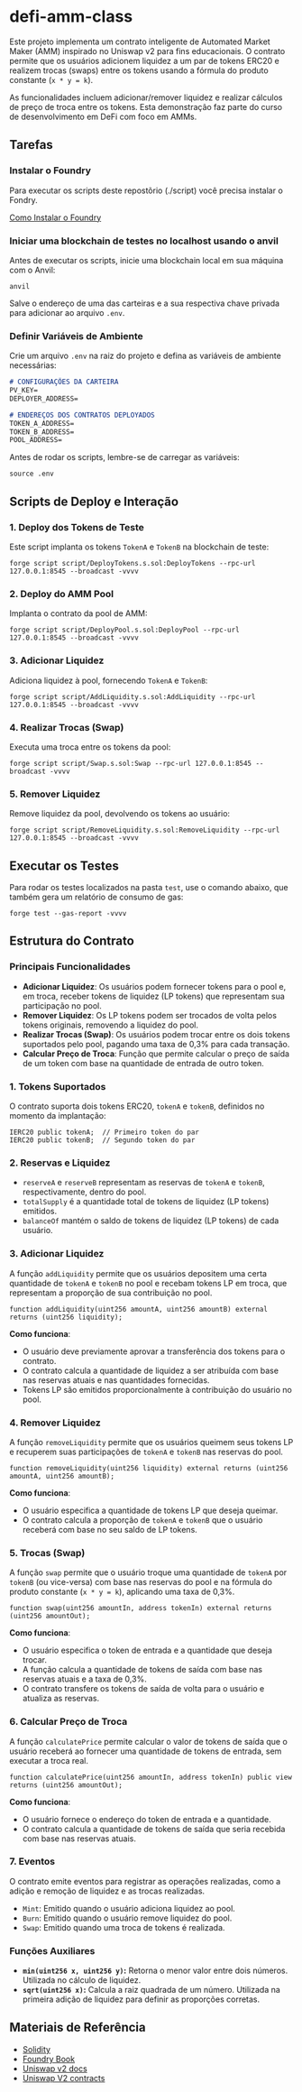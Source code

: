 # defi-amm-class

Este projeto implementa um contrato inteligente de Automated Market Maker (AMM) inspirado no Uniswap v2 para fins educacionais. O contrato permite que os usuários adicionem liquidez a um par de tokens ERC20 e realizem trocas (swaps) entre os tokens usando a fórmula do produto constante (`x * y = k`). 

As funcionalidades incluem adicionar/remover liquidez e realizar cálculos de preço de troca entre os tokens. Esta demonstração faz parte do curso de desenvolvimento em DeFi com foco em AMMs.


## Tarefas

### Instalar o Foundry

Para executar os scripts deste repostõrio (./script) você precisa instalar o Fondry.

[Como Instalar o Foundry](https://book.getfoundry.sh/getting-started/installation)

### Iniciar uma blockchain de testes no localhost usando o anvil

Antes de executar os scripts, inicie uma blockchain local em sua máquina com o Anvil:

```shell
anvil
```

Salve o endereço de uma das carteiras e a sua respectiva chave privada para adicionar ao arquivo `.env`.

### Definir Variáveis de Ambiente

Crie um arquivo `.env` na raiz do projeto e defina as variáveis de ambiente necessárias:

```md
# CONFIGURAÇÕES DA CARTEIRA
PV_KEY=
DEPLOYER_ADDRESS=

# ENDEREÇOS DOS CONTRATOS DEPLOYADOS
TOKEN_A_ADDRESS=
TOKEN_B_ADDRESS=
POOL_ADDRESS=
```

Antes de rodar os scripts, lembre-se de carregar as variáveis:

```shell
source .env
```

## Scripts de Deploy e Interação

### 1. Deploy dos Tokens de Teste

Este script implanta os tokens `TokenA` e `TokenB` na blockchain de teste:

```shell
forge script script/DeployTokens.s.sol:DeployTokens --rpc-url 127.0.0.1:8545 --broadcast -vvvv
```

### 2. Deploy do AMM Pool

Implanta o contrato da pool de AMM:

```shell
forge script script/DeployPool.s.sol:DeployPool --rpc-url 127.0.0.1:8545 --broadcast -vvvv
```

### 3. Adicionar Liquidez

Adiciona liquidez à pool, fornecendo `TokenA` e `TokenB`:

```shell
forge script script/AddLiquidity.s.sol:AddLiquidity --rpc-url 127.0.0.1:8545 --broadcast -vvvv
```

### 4. Realizar Trocas (Swap)

Executa uma troca entre os tokens da pool:

```shell
forge script script/Swap.s.sol:Swap --rpc-url 127.0.0.1:8545 --broadcast -vvvv
```

### 5. Remover Liquidez

Remove liquidez da pool, devolvendo os tokens ao usuário:

```shell
forge script script/RemoveLiquidity.s.sol:RemoveLiquidity --rpc-url 127.0.0.1:8545 --broadcast -vvvv
```

## Executar os Testes

Para rodar os testes localizados na pasta `test`, use o comando abaixo, que também gera um relatório de consumo de gas:

```shell
forge test --gas-report -vvvv
```

## Estrutura do Contrato

### Principais Funcionalidades

- **Adicionar Liquidez**: Os usuários podem fornecer tokens para o pool e, em troca, receber tokens de liquidez (LP tokens) que representam sua participação no pool.
- **Remover Liquidez**: Os LP tokens podem ser trocados de volta pelos tokens originais, removendo a liquidez do pool.
- **Realizar Trocas (Swap)**: Os usuários podem trocar entre os dois tokens suportados pelo pool, pagando uma taxa de 0,3% para cada transação.
- **Calcular Preço de Troca**: Função que permite calcular o preço de saída de um token com base na quantidade de entrada de outro token.

### 1. **Tokens Suportados**

O contrato suporta dois tokens ERC20, `tokenA` e `tokenB`, definidos no momento da implantação:

```solidity
IERC20 public tokenA;  // Primeiro token do par
IERC20 public tokenB;  // Segundo token do par
```

### 2. **Reservas e Liquidez**

- `reserveA` e `reserveB` representam as reservas de `tokenA` e `tokenB`, respectivamente, dentro do pool.
- `totalSupply` é a quantidade total de tokens de liquidez (LP tokens) emitidos.
- `balanceOf` mantém o saldo de tokens de liquidez (LP tokens) de cada usuário.

### 3. **Adicionar Liquidez**

A função `addLiquidity` permite que os usuários depositem uma certa quantidade de `tokenA` e `tokenB` no pool e recebam tokens LP em troca, que representam a proporção de sua contribuição no pool.

```solidity
function addLiquidity(uint256 amountA, uint256 amountB) external returns (uint256 liquidity);
```

**Como funciona**:
- O usuário deve previamente aprovar a transferência dos tokens para o contrato.
- O contrato calcula a quantidade de liquidez a ser atribuída com base nas reservas atuais e nas quantidades fornecidas.
- Tokens LP são emitidos proporcionalmente à contribuição do usuário no pool.

### 4. **Remover Liquidez**

A função `removeLiquidity` permite que os usuários queimem seus tokens LP e recuperem suas participações de `tokenA` e `tokenB` nas reservas do pool.

```solidity
function removeLiquidity(uint256 liquidity) external returns (uint256 amountA, uint256 amountB);
```

**Como funciona**:
- O usuário especifica a quantidade de tokens LP que deseja queimar.
- O contrato calcula a proporção de `tokenA` e `tokenB` que o usuário receberá com base no seu saldo de LP tokens.

### 5. **Trocas (Swap)**

A função `swap` permite que o usuário troque uma quantidade de `tokenA` por `tokenB` (ou vice-versa) com base nas reservas do pool e na fórmula do produto constante (`x * y = k`), aplicando uma taxa de 0,3%.

```solidity
function swap(uint256 amountIn, address tokenIn) external returns (uint256 amountOut);
```

**Como funciona**:
- O usuário especifica o token de entrada e a quantidade que deseja trocar.
- A função calcula a quantidade de tokens de saída com base nas reservas atuais e a taxa de 0,3%.
- O contrato transfere os tokens de saída de volta para o usuário e atualiza as reservas.

### 6. **Calcular Preço de Troca**

A função `calculatePrice` permite calcular o valor de tokens de saída que o usuário receberá ao fornecer uma quantidade de tokens de entrada, sem executar a troca real.

```solidity
function calculatePrice(uint256 amountIn, address tokenIn) public view returns (uint256 amountOut);
```

**Como funciona**:
- O usuário fornece o endereço do token de entrada e a quantidade.
- O contrato calcula a quantidade de tokens de saída que seria recebida com base nas reservas atuais.

### 7. **Eventos**

O contrato emite eventos para registrar as operações realizadas, como a adição e remoção de liquidez e as trocas realizadas.

- `Mint`: Emitido quando o usuário adiciona liquidez ao pool.
- `Burn`: Emitido quando o usuário remove liquidez do pool.
- `Swap`: Emitido quando uma troca de tokens é realizada.

### Funções Auxiliares

- **`min(uint256 x, uint256 y)`:** Retorna o menor valor entre dois números. Utilizada no cálculo de liquidez.
- **`sqrt(uint256 x)`:** Calcula a raiz quadrada de um número. Utilizada na primeira adição de liquidez para definir as proporções corretas.

## Materiais de Referência

- [Solidity](https://soliditylang.org/)
- [Foundry Book](https://book.getfoundry.sh/)
- [Uniswap v2 docs](https://docs.uniswap.org/contracts/v2/overview)
- [Uniswap V2 contracts](https://docs.uniswap.org/contracts/v2/concepts/protocol-overview/smart-contracts)
